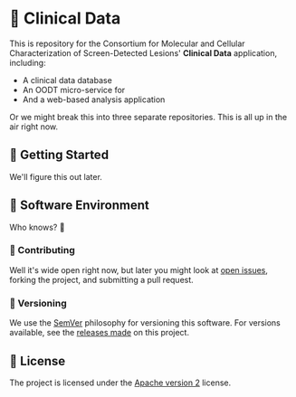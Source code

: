 # 🧪 Clinical Data

This is repository for the Consortium for Molecular and Cellular Characterization of Screen-Detected Lesions' **Clinical Data** application, including:

- A clinical data database
- An OODT micro-service for
- And a web-based analysis application

Or we might break this into three separate repositories. This is all up in the air right now.


## 🚙 Getting Started

We'll figure this out later.


## 📀 Software Environment

Who knows? 🤔


### 👥 Contributing

Well it's wide open right now, but later you might look at [open issues](https://github.com/MCLConsortium/clinical-data/issues), forking the project, and submitting a pull request.


### 🔢 Versioning

We use the [SemVer](https://semver.org/) philosophy for versioning this software. For versions available, see the [releases made](https://github.com/MCLConsortium/clinical-data/releases) on this project.


## 📃 License

The project is licensed under the [Apache version 2](LICENSE.txt) license.
